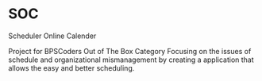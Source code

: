 # SOC
 Scheduler Online Calender 

Project for BPSCoders Out of The Box Category
Focusing on the issues of schedule and organizational mismanagement by creating a application that allows the easy and better scheduling. 